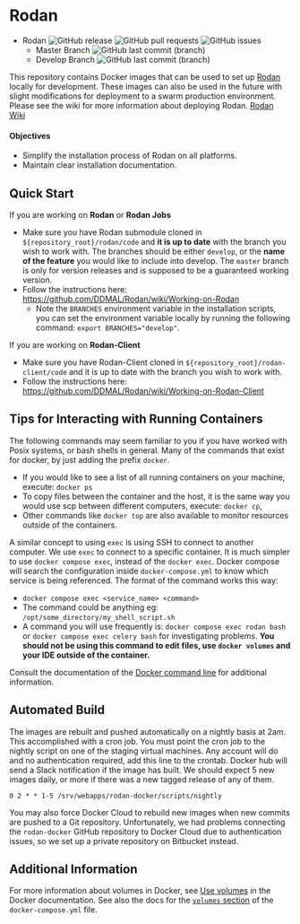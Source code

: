 # Rodan

- Rodan ![GitHub release](https://img.shields.io/github/release/ddmal/rodan) ![GitHub pull requests](https://img.shields.io/github/issues-pr/ddmal/rodan) ![GitHub issues](https://img.shields.io/github/issues/ddmal/rodan)
  - Master Branch ![GitHub last commit (branch)](https://img.shields.io/github/last-commit/ddmal/rodan/master)
  - Develop Branch ![GitHub last commit (branch)](https://img.shields.io/github/last-commit/ddmal/rodan/develop)

This repository contains Docker images that can be used to set up [Rodan](https://github.com/DDMAL/rodan) locally for development. These images can also be used in the future with slight modifications for deployment to a swarm production environment. Please see the wiki for more information about deploying Rodan. [Rodan Wiki](https://github.com/DDMAL/Rodan/wiki)

#### Objectives

- Simplify the installation process of Rodan on all platforms.
- Maintain clear installation documentation.

## Quick Start

If you are working on **Rodan** or **Rodan Jobs**

- Make sure you have Rodan submodule cloned in `${repository_root}/rodan/code` and **it is up to date** with the branch you wish to work with. The branches should be either `develop`, or the **name of the feature** you would like to include into develop. The `master` branch is only for version releases and is supposed to be a guaranteed working version.
- Follow the instructions here: https://github.com/DDMAL/Rodan/wiki/Working-on-Rodan
  - Note the `BRANCHES` environment variable in the installation scripts, you can set the environment variable locally by running the following command: `export BRANCHES="develop"`.

If you are working on **Rodan-Client**

- Make sure you have Rodan-Client cloned in `${repository_root}/rodan-client/code` and it is up to date with the branch you wish to work with.
- Follow the instructions here: https://github.com/DDMAL/Rodan/wiki/Working-on-Rodan-Client

## Tips for Interacting with Running Containers

The following commands may seem familiar to you if you have worked with Posix systems, or bash shells in general. Many of the commands that exist for docker, by just adding the prefix `docker`.

- If you would like to see a list of all running containers on your machine, execute: `docker ps`
- To copy files between the container and the host, it is the same way you would use scp between different computers, execute: `docker cp`,
- Other commands like `docker top` are also available to monitor resources outside of the containers.

A similar concept to using `exec` is using SSH to connect to another computer. We use `exec` to connect to a specific container. It is much simpler to use `docker compose exec`, instead of the `docker exec`. Docker compose will search the configuration inside `docker-compose.yml` to know which service is being referenced. The format of the command works this way:

- `docker compose exec <service_name> <command>`
- The command could be anything eg: `/opt/some_directory/my_shell_script.sh`
- A command you will use frequently is: `docker compose exec rodan bash` or `docker compose exec celery bash` for investigating problems. **You should not be using this command to edit files, use `docker volumes` and your IDE outside of the container.**

Consult the documentation of the [Docker command line](https://docs.docker.com/engine/reference/commandline/cli/) for additional information.

## Automated Build

The images are rebuilt and pushed automatically on a nightly basis at 2am. This accomplished with a cron job. You must point the cron job to the nightly script on one of the staging virtual machines. Any account will do and no authentication required, add this line to the crontab. Docker hub will send a Slack notification if the image has built. We should expect 5 new images daily, or more if there was a new tagged release of any of them.

```shell
0 2 * * 1-5 /srv/webapps/rodan-docker/scripts/nightly
```

You may also force Docker Cloud to rebuild new images when new commits are pushed to a Git repository. Unfortunately, we had problems connecting the `rodan-docker` GitHub repository to Docker Cloud due to authentication issues, so we set up a private repository on Bitbucket instead.

## Additional Information

For more information about volumes in Docker, see [Use volumes](https://docs.docker.com/engine/admin/volumes/volumes/) in the Docker documentation. See also the docs for the [`volumes` section](https://docs.docker.com/compose/compose-file/#volumes) of the `docker-compose.yml` file.
